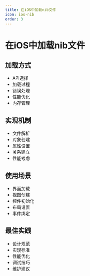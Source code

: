 ```yaml
---
title: 在iOS中加载nib文件
icon: ios-nib
order: 3
---
```


# 在iOS中加载nib文件

## 加载方式
- API选择
- 加载过程
- 错误处理
- 性能优化
- 内存管理

## 实现机制
- 文件解析
- 对象创建
- 属性设置
- 关系建立
- 性能考虑

## 使用场景
- 界面加载
- 视图创建
- 控件初始化
- 布局设置
- 事件绑定

## 最佳实践
- 设计规范
- 实现标准
- 性能优化
- 调试技巧
- 维护建议
